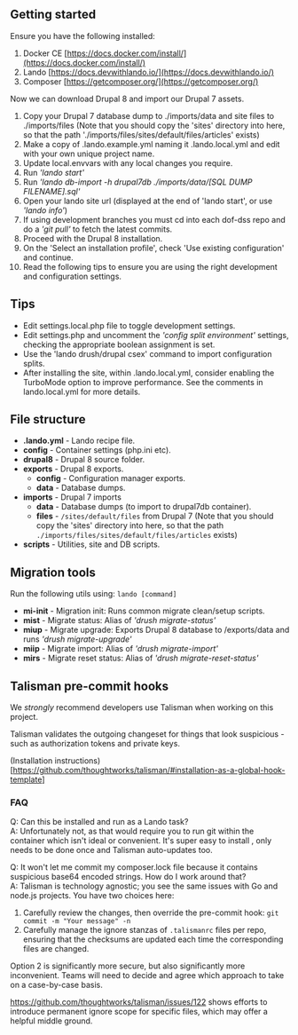 ## Getting started
Ensure you have the following installed:

 1. Docker CE [https://docs.docker.com/install/](https://docs.docker.com/install/)
 2. Lando [https://docs.devwithlando.io/](https://docs.devwithlando.io/)
 3. Composer [https://getcomposer.org/](https://getcomposer.org/)

Now we can download Drupal 8 and import our Drupal 7 assets.

 1. Copy your Drupal 7 database dump to ./imports/data and site files to ./imports/files (Note that you should copy the 'sites' directory into here, so that the path './imports/files/sites/default/files/articles' exists)
 2. Make a copy of .lando.example.yml naming it .lando.local.yml and edit with your own unique project name.
 3. Update local.envvars with any local changes you require.
 4. Run *'lando start'*
 5. Run *'lando db-import -h drupal7db ./imports/data/[SQL DUMP FILENAME].sql'*
 6. Open your lando site url (displayed at the end of 'lando start', or use *'lando info'*)
 7. If using development branches you must cd into each dof-dss repo and do a *'git pull'* to fetch the latest commits.
 8. Proceed with the Drupal 8 installation.
 9. On the 'Select an installation profile', check 'Use existing configuration' and continue.
 10. Read the following tips to ensure you are using the right development and configuration settings.

 ## Tips
 - Edit settings.local.php file to toggle development settings.
 - Edit settings.php and uncomment the *'config split environment'* settings, checking the appropriate boolean assignment is set.
 - Use the 'lando drush/drupal csex' command to import configuration splits.
 - After installing the site, within .lando.local.yml, consider enabling the TurboMode option to improve performance. See the comments in lando.local.yml for more details.

## File structure

 - **.lando.yml** - Lando recipe file.
 - **config** - Container settings (php.ini etc).
 - **drupal8** - Drupal 8 source folder.
 - **exports** - Drupal 8 exports.
	 - **config** - Configuration manager exports.
	 - **data** - Database dumps.
 - **imports** - Drupal 7 imports
	 - **data** - Database dumps (to import to drupal7db container).
	 - **files** - `/sites/default/files` from Drupal 7 (Note that you should copy the 'sites' directory into here, so that the path `./imports/files/sites/default/files/articles` exists)
 - **scripts** - Utilities, site and DB scripts.

## Migration tools
Run the following utils using: `lando [command]`

 - **mi-init** - Migration init: Runs common migrate clean/setup scripts.
 - **mist** - Migrate status: Alias of *'drush migrate-status'*
 - **miup** - Migrate upgrade: Exports Drupal 8 database to /exports/data and runs *'drush migrate-upgrade'*
 - **miip** - Migrate import: Alias of *'drush migrate-import'*
 - **mirs** - Migrate reset status: Alias of *'drush migrate-reset-status'*

## Talisman pre-commit hooks

We *strongly* recommend developers use Talisman when working on this project. 

Talisman validates the outgoing changeset for things that look suspicious - such as authorization tokens and private keys.

(Installation instructions)[https://github.com/thoughtworks/talisman/#installation-as-a-global-hook-template]

### FAQ

Q: Can this be installed and run as a Lando task?\
A: Unfortunately not, as that would require you to run git within the container which isn't ideal or convenient. It's super easy to install
, only needs to be done once and Talisman auto-updates too.

Q: It won't let me commit my composer.lock file because it contains suspicious base64 encoded strings. How do I work around that?\
A: Talisman is technology agnostic; you see the same issues with Go and node.js projects. You have two choices here:

1. Carefully review the changes, then override the pre-commit hook: `git commit -m "Your message" -n`
2. Carefully manage the ignore stanzas of `.talismanrc` files per repo, ensuring that the checksums are updated each time the corresponding files are changed.

Option 2 is significantly more secure, but also significantly more inconvenient. Teams will need to decide and agree which approach to take on a case-by-case basis.

https://github.com/thoughtworks/talisman/issues/122 shows efforts to introduce permanent ignore scope for specific files, which may offer a helpful middle ground.
